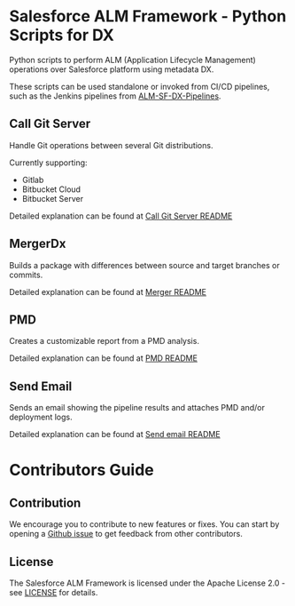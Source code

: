 # Salesforce ALM Framework - Python Scripts for DX

Python scripts to perform ALM (Application Lifecycle Management) operations over Salesforce platform using metadata DX.

These scripts can be used standalone or invoked from CI/CD pipelines, such as the Jenkins pipelines from [ALM-SF-DX-Pipelines](https://github.com/Accenture/ALM-SF-DX-Pipelines).

## Call Git Server

Handle Git operations between several Git distributions.

Currently supporting:
- Gitlab
- Bitbucket Cloud 
- Bitbucket Server

Detailed explanation can be found at [Call Git Server README](/callGitServer/README.md)

## MergerDx

Builds a package with differences between source and target branches or commits.

Detailed explanation can be found at [Merger README](/merger/README.md)

## PMD

Creates a customizable report from a PMD analysis.

Detailed explanation can be found at [PMD README](/pmd/README.md)

## Send Email

Sends an email showing the pipeline results and attaches PMD and/or deployment logs.

Detailed explanation can be found at [Send email README](/sendemail/README.md)

# Contributors Guide

## Contribution

We encourage you to contribute to new features or fixes. You can start by opening a
[Github issue](https://github.com/Accenture/ALM-SF-DX-Python-Tools/issues) to get feedback from other contributors.

## License

The Salesforce ALM Framework is licensed under the Apache License 2.0 - see [LICENSE](LICENSE) for details.
